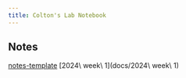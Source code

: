 ```yaml
---
title: Colton's Lab Notebook
---
```


## Notes
[notes-template](docs/notes-template)
[2024\ week\ 1](docs/2024\ week\ 1)
